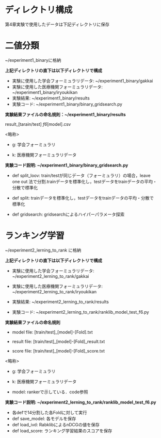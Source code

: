 # ディレクトリ構成

第4章実験で使用したデータは下記ディレクトリに保存
# 二値分類

~/experiment1_binaryに格納

**上記ディレクトリの直下は以下ディレクトリで構成**

*   実験に使用した学会フォーミュラリデータ: ~/experiment1_binary/gakkai
*   実験に使用した医療機関フォーミュラリデータ: ~/experiment1_binary/iryoukikan
*   実験結果: ~/experiment1_binary/results
*   実験コード: ~/experiment1_binary/binary_gridsearch.py

**実験結果ファイルの命名規則：~/experiment1_binary/results**

result_[tarain/test] _f6_[model].csv

<略称>

*   g: 学会フォーミュラリ

*   k: 医療機関フォーミュラリデータ

**実験コード説明: ~/experiment1_binary/binary_gridsearch.py**

*   def split_loov: train/testが同じデータ（フォーミュラリ）の場合，leave one out 法で分割.trainデータを標準化し，testデータをtrainデータの平均・分散で標準化

*   def split: trainデータを標準化し，testデータをtrainデータの平均・分散で標準化

*   def gridsearch: gridsearchによるハイパーパラメータ探索

# ランキング学習

~/experiment2_lerning_to_rank に格納


**上記ディレクトリの直下は以下ディレクトリで構成**


*   実験に使用した学会フォーミュラリデータ: ~/experiment2_lerning_to_rank/gakkai

*   実験に使用した医療機関フォーミュラリデータ: ~/experiment2_lerning_to_rank/iryoukikan

*   実験結果: ~/experiment2_lerning_to_rank/results
*   実験コード: ~/experiment2_lerning_to_rank/ranklib_model_test_f6.py


**実験結果ファイルの命名規則**


*   model file: [train/test]_[model]-[Fold].txt

*   result file: [train/test]_[model]-[Fold]_result.txt

*   score file: [train/test]_[model]-[Fold]_score.txt

<略称>

*   g: 学会フォーミュラリ

*   k: 医療機関フォーミュラリデータ

*   model: rankerで示している．code参照


**実験コード説明: ~/experiment2_lerning_to_rank/ranklib_model_test_f6.py**

*   各defで14分割した各Foldに対して実行
*   def save_model: 各モデルを保存
*   def load_ivd: RabklibによるnDCGの値を保存
*   def load_score: ランキング学習結果のスコアを保存
